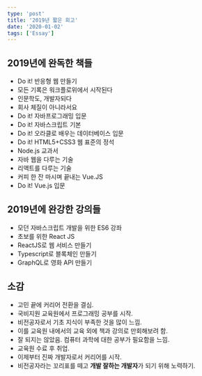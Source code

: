 ```yaml
---
type: 'post'
title: '2019년 짧은 회고'
date: '2020-01-02'
tags: ['Essay']
---
```


## 2019년에 완독한 책들

- Do it! 반응형 웹 만들기
- 모든 기록은 워크플로위에서 시작된다
- 인문학도, 개발자되다
- 회사 체질이 아니라서요
- Do it! 자바프로그래밍 입문
- Do it! 자바스크립트 기본
- Do it! 오라클로 배우는 데이터베이스 입문
- Do it! HTML5+CSS3 웹 표준의 정석
- Node.js 교과서
- 자바 웹을 다루는 기술
- 리액트를 다루는 기술
- 커피 한 잔 마시며 끝내는 Vue.JS
- Do it! Vue.js 입문

## 2019년에 완강한 강의들

- 모던 자바스크립트 개발을 위한 ES6 강좌
- 초보를 위한 React JS
- ReactJS로 웹 서비스 만들기
- Typescript로 블록체인 만들기
- GraphQL로 영화 API 만들기

## 소감

- 고민 끝에 커리어 전환을 결심.
- 국비지원 교육원에서 프로그래밍 공부를 시작.
- 비전공자로서 기초 지식이 부족한 것을 많이 느낌.
- 이를 교육원 내에서의 교육 외에 책과 강의로 만회해보려 함.
- 잘 되지는 않았음. 컴퓨터 과학에 대한 공부가 필요함을 느낌.
- 교육원 수료 후 취업.
- 이제부터 진짜 개발자로서 커리어를 시작.
- 비전공자라는 꼬리표를 떼고 **개발 잘하는 개발자**가 되기 위해 노력하기.
